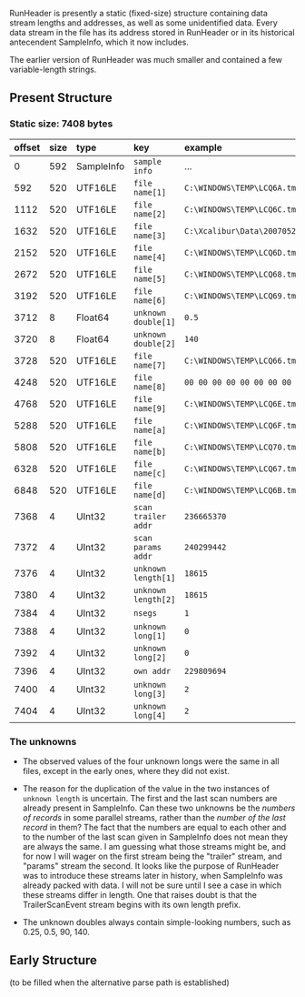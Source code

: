 RunHeader is presently a static (fixed-size) structure containing data
stream lengths and addresses, as well as some unidentified data. Every
data stream in the file has its address stored in RunHeader or in its
historical antecendent SampleInfo, which it now includes.

The earlier version of RunHeader was much smaller and contained a few
variable-length strings.

## Present Structure ##
### Static size: 7408 bytes ###
| offset | size | type | key | example |
|:-------|:-----|:-----|:----|:--------|
| 0 | 592 | SampleInfo | `sample info` | ... |
| 592 | 520 | UTF16LE | `file name[1]` | `C:\WINDOWS\TEMP\LCQ6A.tmp` |
| 1112 | 520 | UTF16LE | `file name[2]` | `C:\WINDOWS\TEMP\LCQ6C.tmp` |
| 1632 | 520 | UTF16LE | `file name[3]` | `C:\Xcalibur\Data\20070522_NH_Orbi2_HelaEpo_05.RAW` |
| 2152 | 520 | UTF16LE | `file name[4]` | `C:\WINDOWS\TEMP\LCQ6D.tmp` |
| 2672 | 520 | UTF16LE | `file name[5]` | `C:\WINDOWS\TEMP\LCQ68.tmp` |
| 3192 | 520 | UTF16LE | `file name[6]` | `C:\WINDOWS\TEMP\LCQ69.tmp` |
| 3712 | 8 | Float64 | `unknown double[1]` | `0.5` |
| 3720 | 8 | Float64 | `unknown double[2]` | `140` |
| 3728 | 520 | UTF16LE | `file name[7]` | `C:\WINDOWS\TEMP\LCQ66.tmp` |
| 4248 | 520 | UTF16LE | `file name[8]` | `00 00 00 00 00 00 00 00 00 00 ...` |
| 4768 | 520 | UTF16LE | `file name[9]` | `C:\WINDOWS\TEMP\LCQ6E.tmp` |
| 5288 | 520 | UTF16LE | `file name[a]` | `C:\WINDOWS\TEMP\LCQ6F.tmp` |
| 5808 | 520 | UTF16LE | `file name[b]` | `C:\WINDOWS\TEMP\LCQ70.tmp` |
| 6328 | 520 | UTF16LE | `file name[c]` | `C:\WINDOWS\TEMP\LCQ67.tmp` |
| 6848 | 520 | UTF16LE | `file name[d]` | `C:\WINDOWS\TEMP\LCQ6B.tmp` |
| 7368 | 4 | UInt32 | `scan trailer addr` | `236665370` |
| 7372 | 4 | UInt32 | `scan params addr` | `240299442` |
| 7376 | 4 | UInt32 | `unknown length[1]` | `18615` |
| 7380 | 4 | UInt32 | `unknown length[2]` | `18615` |
| 7384 | 4 | UInt32 | `nsegs` | `1` |
| 7388 | 4 | UInt32 | `unknown long[1]` | `0` |
| 7392 | 4 | UInt32 | `unknown long[2]` | `0` |
| 7396 | 4 | UInt32 | `own addr` | `229809694` |
| 7400 | 4 | UInt32 | `unknown long[3]` | `2` |
| 7404 | 4 | UInt32 | `unknown long[4]` | `2` |

<div>
</div>

### The unknowns ###

  * The observed values of the four unknown longs were the same in all files, except in the early ones, where they did not exist.

  * The reason for the duplication of the value in the two instances of `unknown length` is uncertain. The first and the last scan numbers are already present in SampleInfo. Can these two unknowns be the _numbers of records_ in some parallel streams, rather than the _number of the last record_ in them? The fact that the numbers are equal to each other and to the number of the last scan given in SampleInfo does not mean they are always the same. I am guessing what those streams might be, and for now I will wager on the first stream being the "trailer" stream, and "params" stream the second. It looks like the purpose of RunHeader was to introduce these streams later in history, when SampleInfo was already packed with data. I will not be sure until I see a case in which these streams differ in length. One that raises doubt is that the TrailerScanEvent stream begins with its own length prefix.

  * The unknown doubles always contain simple-looking numbers, such as 0.25, 0.5, 90, 140.

## Early Structure ##

(to be filled when the alternative parse path is established)